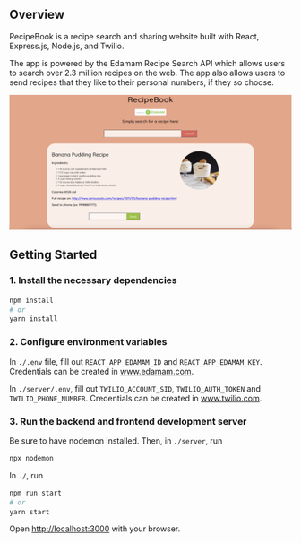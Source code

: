 ## Overview

RecipeBook is a recipe search and sharing website built with React, Express.js, Node.js, and Twilio.

The app is powered by the Edamam Recipe Search API which allows users to search over 2.3 million recipes on the web. The app also allows users to send recipes that they like to their personal numbers, if they so choose.

![homepage](https://github.com/jasonlin111/RecipeBook/blob/522a9b7116eff049fe561fa757ba333839b64f50/README_PHOTO.png)

## Getting Started

### 1. Install the necessary dependencies
```bash
npm install
# or
yarn install
```

### 2. Configure environment variables
In `./.env` file, fill out `REACT_APP_EDAMAM_ID` and `REACT_APP_EDAMAM_KEY`. Credentials can be created in www.edamam.com.

In `./server/.env`, fill out `TWILIO_ACCOUNT_SID`, `TWILIO_AUTH_TOKEN` and `TWILIO_PHONE_NUMBER`. Credentials can be created in www.twilio.com.


### 3. Run the backend and frontend development server
Be sure to have nodemon installed. Then, in `./server`, run
```bash
npx nodemon
```

In `./`, run
```bash
npm run start
# or
yarn start
```

Open [http://localhost:3000](http://localhost:3000) with your browser.
